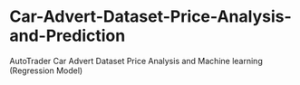 # Car-Advert-Dataset-Price-Analysis-and-Prediction
AutoTrader Car Advert Dataset Price Analysis and Machine learning (Regression Model)
